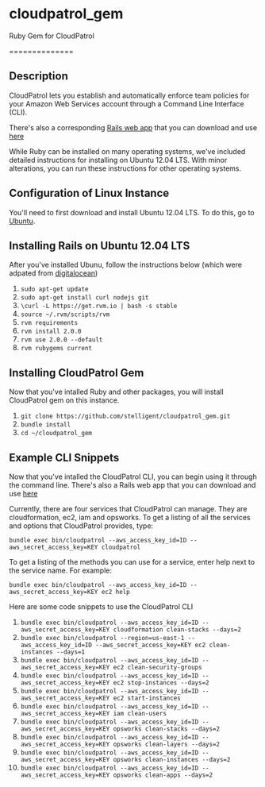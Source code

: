 cloudpatrol_gem
===============

Ruby Gem for CloudPatrol

==============

## Description

CloudPatrol lets you establish and automatically enforce team policies for your Amazon Web Services account through a Command Line Interface (CLI).

There's also a corresponding [Rails web app](https://github.com/stelligent/cloudpatrol) that you can download and use [here](https://github.com/stelligent/cloudpatrol)

While Ruby can be installed on many operating systems, we've included detailed instructions for installing on Ubuntu 12.04 LTS. With minor alterations, you can run these instructions for other operating systems.
## Configuration of Linux Instance

You'll need to first download and install Ubuntu 12.04 LTS. To do this, go to [Ubuntu](http://releases.ubuntu.com/precise/).


## Installing Rails on Ubuntu 12.04 LTS

After you've installed Ubunu, follow the instructions below (which were adpated from [digitalocean](https://www.digitalocean.com/community/articles/how-to-install-ruby-on-rails-on-ubuntu-12-04-lts-precise-pangolin-with-rvm))

1. ```sudo apt-get update```
1. ```sudo apt-get install curl nodejs git```
1. ```\curl -L https://get.rvm.io | bash -s stable```
1. ```source ~/.rvm/scripts/rvm```
1. ```rvm requirements```
1. ```rvm install 2.0.0```
1. ```rvm use 2.0.0 --default```
1. ```rvm rubygems current```

## Installing CloudPatrol Gem

Now that you've intalled Ruby and other packages, you will install CloudPatrol gem on this instance.

1. ```git clone https://github.com/stelligent/cloudpatrol_gem.git```
1. ```bundle install```
1. ```cd ~/cloudpatrol_gem```

## Example CLI Snippets

Now that you've intalled the CloudPatrol CLI, you can begin using it through the command line. There's also a Rails web app that you can download and use [here](https://github.com/stelligent/cloudpatrol)

Currently, there are four services that CloudPatrol can manage. They are cloudformation, ec2, iam and opsworks. To get a listing of all the services and options that CloudPatrol provides, type:

```bundle exec bin/cloudpatrol --aws_access_key_id=ID --aws_secret_access_key=KEY cloudpatrol```

To get a listing of the methods you can use for a service, enter help next to the service name. For example:

```bundle exec bin/cloudpatrol --aws_access_key_id=ID --aws_secret_access_key=KEY ec2 help```
 
Here are some code snippets to use the CloudPatrol CLI 

1. ```bundle exec bin/cloudpatrol --aws_access_key_id=ID --aws_secret_access_key=KEY cloudformation clean-stacks --days=2```
1. ```bundle exec bin/cloudpatrol --region=us-east-1 --aws_access_key_id=ID --aws_secret_access_key=KEY ec2 clean-instances --days=1``` 
1. ```bundle exec bin/cloudpatrol --aws_access_key_id=ID --aws_secret_access_key=KEY ec2 clean-security-groups```
1. ```bundle exec bin/cloudpatrol --aws_access_key_id=ID --aws_secret_access_key=KEY ec2 stop-instances --days=2```
1. ```bundle exec bin/cloudpatrol --aws_access_key_id=ID --aws_secret_access_key=KEY ec2 start-instances```
1. ```bundle exec bin/cloudpatrol --aws_access_key_id=ID --aws_secret_access_key=KEY iam clean-users```
1. ```bundle exec bin/cloudpatrol --aws_access_key_id=ID --aws_secret_access_key=KEY opsworks clean-stacks --days=2```
1. ```bundle exec bin/cloudpatrol --aws_access_key_id=ID --aws_secret_access_key=KEY opsworks clean-layers --days=2```
1. ```bundle exec bin/cloudpatrol --aws_access_key_id=ID --aws_secret_access_key=KEY opsworks clean-instances --days=2```
1. ```bundle exec bin/cloudpatrol --aws_access_key_id=ID --aws_secret_access_key=KEY opsworks clean-apps --days=2```
